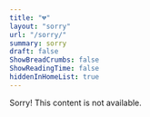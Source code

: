 ```yaml
---
title: "💔"
layout: "sorry"
url: "/sorry/"
summary: sorry
draft: false
ShowBreadCrumbs: false
ShowReadingTime: false
hiddenInHomeList: true
---
```


Sorry! This content is not available.